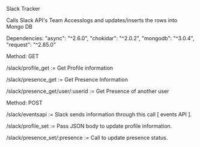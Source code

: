 Slack Tracker

Calls Slack API's Team Accesslogs and updates/inserts the rows into Mongo DB

Dependencies:
"async": "^2.6.0",
"chokidar": "^2.0.2",
"mongodb": "^3.0.4",
"request": "^2.85.0"


Method: GET

/slack/profile_get  := Get Profile information

/slack/presence_get := Get Presence Information

/slack/presence_get/user/:userid := Get Presence of another user


Method: POST

/slack/eventsapi := Slack sends information through this call [ events API ].

/slack/profile_set := Pass JSON body to update profile information.

/slack/presence_set/:presence := Call to update presence status.
